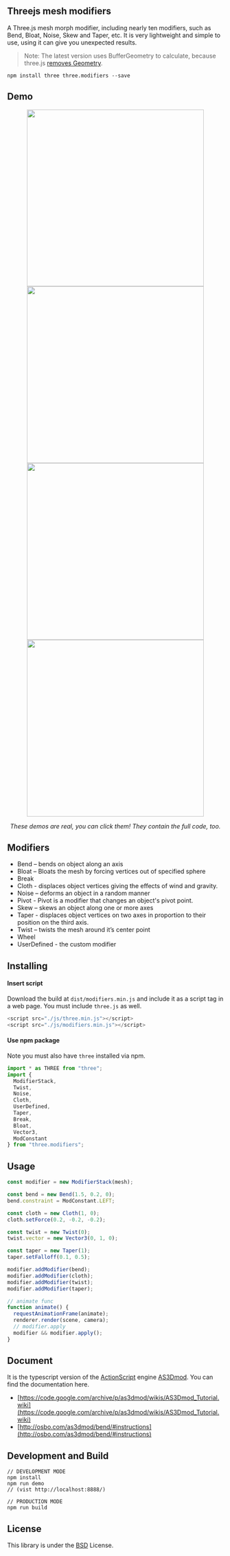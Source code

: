 ## Threejs mesh modifiers

A Three.js mesh morph modifier, including nearly ten modifiers, such as Bend, Bloat, Noise, Skew and Taper, etc. It is very lightweight and simple to use, using it can give you unexpected results.

> Note: The latest version uses BufferGeometry to calculate, because three.js [removes Geometry](https://discourse.threejs.org/t/three-geometry-will-be-removed-from-core-with-r125/22401/2).

```shell
npm install three three.modifiers --save
```

## Demo

<p align="center">
  <a href="https://codesandbox.io/s/three-mesh-modifiers-website-b55p6?file=/src/components/Photo.js"><img width="412" src="https://github.com/drawcall/threejs-mesh-modifiers/blob/master/example/images/thumb/04-min.gif?raw=true" /></a>
  <a href="https://codesandbox.io/s/three-mesh-modifiers-demo2-61b7o?file=/src/components/Modifier.js"><img width="412" src="https://github.com/drawcall/threejs-mesh-modifiers/blob/master/example/images/thumb/03-min.gif?raw=true" /></a>
  <a href="https://drawcall.github.io/threejs-mesh-modifiers/example/demo.html"><img width="412" src="https://github.com/drawcall/threejs-mesh-modifiers/blob/master/example/images/thumb/01-min.gif?raw=true" /></a>
  <a href="https://drawcall.github.io/threejs-mesh-modifiers/example/demo2.html"><img width="412" src="https://github.com/drawcall/threejs-mesh-modifiers/blob/master/example/images/thumb/02-min.gif?raw=true" /></a>
</p>
<p align="middle">
  <i>These demos are real, you can click them! They contain the full code, too.</i>
</p>

## Modifiers

- Bend – bends on object along an axis
- Bloat – Bloats the mesh by forcing vertices out of specified sphere
- Break
- Cloth - displaces object vertices giving the effects of wind and gravity.
- Noise – deforms an object in a random manner
- Pivot - Pivot is a modifier that changes an object's pivot point.
- Skew – skews an object along one or more axes
- Taper - displaces object vertices on two axes in proportion to their position on the third axis.
- Twist – twists the mesh around it’s center point
- Wheel
- UserDefined - the custom modifier

## Installing

#### Insert script

Download the build at `dist/modifiers.min.js` and include it as a script tag in a web page. You must include `three.js` as well.

```javascript
<script src="./js/three.min.js"></script>
<script src="./js/modifiers.min.js"></script>
```

#### Use npm package

Note you must also have `three` installed via npm.

```javascript
import * as THREE from "three";
import {
  ModifierStack,
  Twist,
  Noise,
  Cloth,
  UserDefined,
  Taper,
  Break,
  Bloat,
  Vector3,
  ModConstant
} from "three.modifiers";
```

## Usage

```javascript
const modifier = new ModifierStack(mesh);

const bend = new Bend(1.5, 0.2, 0);
bend.constraint = ModConstant.LEFT;

const cloth = new Cloth(1, 0);
cloth.setForce(0.2, -0.2, -0.2);

const twist = new Twist(0);
twist.vector = new Vector3(0, 1, 0);

const taper = new Taper(1);
taper.setFalloff(0.1, 0.5);

modifier.addModifier(bend);
modifier.addModifier(cloth);
modifier.addModifier(twist);
modifier.addModifier(taper);

// animate func
function animate() {
  requestAnimationFrame(animate);
  renderer.render(scene, camera);
  // modifier.apply
  modifier && modifier.apply();
}
```

## Document

It is the typescript version of the [ActionScript](https://en.wikipedia.org/wiki/ActionScript) engine [AS3Dmod](https://code.google.com/archive/p/as3dmod/). You can find the documentation here.

- [https://code.google.com/archive/p/as3dmod/wikis/AS3Dmod_Tutorial.wiki](https://code.google.com/archive/p/as3dmod/wikis/AS3Dmod_Tutorial.wiki)
- [http://osbo.com/as3dmod/bend/#instructions](http://osbo.com/as3dmod/bend/#instructions)

## Development and Build

```shell
// DEVELOPMENT MODE
npm install
npm run demo
// (vist http://localhost:8888/)

// PRODUCTION MODE
npm run build
```

## License

This library is under the [BSD](https://opensource.org/licenses/BSD-3-Clause) License.
